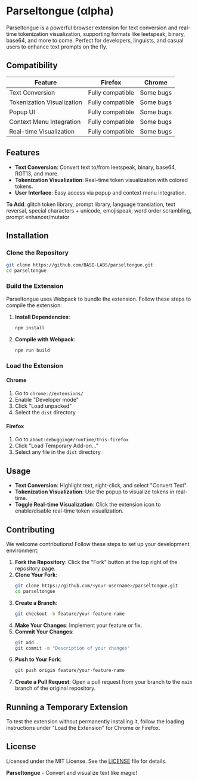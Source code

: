 # Parseltongue (αlpha)

Parseltongue is a powerful browser extension for text conversion and real-time tokenization visualization, supporting formats like leetspeak, binary, base64, and more to come. Perfect for developers, linguists, and casual users to enhance text prompts on the fly.

## Compatibility

| Feature                     | Firefox          | Chrome           |
|-----------------------------|------------------|------------------|
| Text Conversion             | Fully compatible | Some bugs        |
| Tokenization Visualization  | Fully compatible | Some bugs        |
| Popup UI                    | Fully compatible | Some bugs        |
| Context Menu Integration    | Fully compatible | Some bugs        |
| Real-time Visualization     | Fully compatible | Some bugs        |


## Features

- **Text Conversion**: Convert text to/from leetspeak, binary, base64, ROT13, and more.
- **Tokenization Visualization**: Real-time token visualization with colored tokens.
- **User Interface**: Easy access via popup and context menu integration.

**To Add**: glitch token library, prompt library, language translation, text reversal, special characters + unicode, emojispeak, word order scrambling, prompt enhancer/mutator 

## Installation

### Clone the Repository

```bash
git clone https://github.com/BASI-LABS/parseltongue.git
cd parseltongue
```

### Build the Extension

Parseltongue uses Webpack to bundle the extension. Follow these steps to compile the extension:

1. **Install Dependencies**:
    ```bash
    npm install
    ```

2. **Compile with Webpack**:
    ```bash
    npm run build
    ```

### Load the Extension

#### Chrome

1. Go to `chrome://extensions/`
2. Enable "Developer mode"
3. Click "Load unpacked"
4. Select the `dist` directory

#### Firefox

1. Go to `about:debugging#/runtime/this-firefox`
2. Click "Load Temporary Add-on..."
3. Select any file in the `dist` directory

## Usage

- **Text Conversion**: Highlight text, right-click, and select "Convert Text".
- **Tokenization Visualization**: Use the popup to visualize tokens in real-time.
- **Toggle Real-time Visualization**: Click the extension icon to enable/disable real-time token visualization.

## Contributing

We welcome contributions! Follow these steps to set up your development environment:

1. **Fork the Repository**: Click the "Fork" button at the top right of the repository page.
2. **Clone Your Fork**:
    ```bash
    git clone https://github.com/<your-username>/parseltongue.git
    cd parseltongue
    ```
3. **Create a Branch**:
    ```bash
    git checkout -b feature/your-feature-name
    ```
4. **Make Your Changes**: Implement your feature or fix.
5. **Commit Your Changes**:
    ```bash
    git add .
    git commit -m "Description of your changes"
    ```
6. **Push to Your Fork**:
    ```bash
    git push origin feature/your-feature-name
    ```
7. **Create a Pull Request**: Open a pull request from your branch to the `main` branch of the original repository.

## Running a Temporary Extension

To test the extension without permanently installing it, follow the loading instructions under "Load the Extension" for Chrome or Firefox.

## License

Licensed under the MIT License. See the [LICENSE](LICENSE) file for details.

**Parseltongue** - Convert and visualize text like magic!

